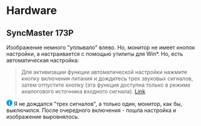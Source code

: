 # Hardware

## SyncMaster 173P

Изображение немного "уплывало" влево. Но, монитор не имеет кнопок настройки, а настраивается с помощью утилиты для Win*. Но, есть автоматическая настройка:

>Для активизации функции автоматической настройки нажмите кнопку включения
питания и дождитесь трех звуковых сигналов, затем отпустите кнопку (эта функция доступна только в режиме
аналогового источника входного сигнала). [Link](https://forum.ubuntu.ru/index.php?topic=203426.0)

![i](/i/in.png) Я не дождался "трех сигналов", а только один, монитор, как бы, выключился. После очередного включения - пошла настройка и изображение выровнялось. 

